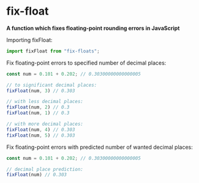 # fix-float
**A function which fixes floating-point rounding errors in JavaScript**

Importing fixFloat:
```js
import fixFloat from "fix-floats";
```

Fix floating-point errors to specified number of decimal places:
```js
const num = 0.101 + 0.202; // 0.30300000000000005

// to significant decimal places:
fixFloat(num, 3) // 0.303

// with less decimal places:
fixFloat(num, 2) // 0.3
fixFloat(num, 1) // 0.3

// with more decimal places:
fixFloat(num, 4) // 0.303
fixFloat(num, 5) // 0.303
```

Fix floating-point errors with predicted number of wanted decimal places:
```js
const num = 0.101 + 0.202; // 0.30300000000000005

// decimal place prediction:
fixFloat(num) // 0.303
```
